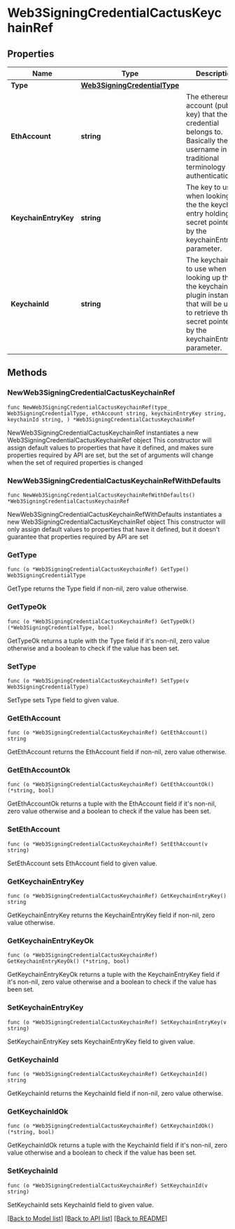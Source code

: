 # Web3SigningCredentialCactusKeychainRef

## Properties

Name | Type | Description | Notes
------------ | ------------- | ------------- | -------------
**Type** | [**Web3SigningCredentialType**](Web3SigningCredentialType.md) |  | 
**EthAccount** | **string** | The ethereum account (public key) that the credential  belongs to. Basically the username in the traditional  terminology of authentication. | 
**KeychainEntryKey** | **string** | The key to use when looking up the the keychain entry holding the secret pointed to by the  keychainEntryKey parameter. | 
**KeychainId** | **string** | The keychain ID to use when looking up the the keychain plugin instance that will be used to retrieve the secret pointed to by the keychainEntryKey parameter. | 

## Methods

### NewWeb3SigningCredentialCactusKeychainRef

`func NewWeb3SigningCredentialCactusKeychainRef(type_ Web3SigningCredentialType, ethAccount string, keychainEntryKey string, keychainId string, ) *Web3SigningCredentialCactusKeychainRef`

NewWeb3SigningCredentialCactusKeychainRef instantiates a new Web3SigningCredentialCactusKeychainRef object
This constructor will assign default values to properties that have it defined,
and makes sure properties required by API are set, but the set of arguments
will change when the set of required properties is changed

### NewWeb3SigningCredentialCactusKeychainRefWithDefaults

`func NewWeb3SigningCredentialCactusKeychainRefWithDefaults() *Web3SigningCredentialCactusKeychainRef`

NewWeb3SigningCredentialCactusKeychainRefWithDefaults instantiates a new Web3SigningCredentialCactusKeychainRef object
This constructor will only assign default values to properties that have it defined,
but it doesn't guarantee that properties required by API are set

### GetType

`func (o *Web3SigningCredentialCactusKeychainRef) GetType() Web3SigningCredentialType`

GetType returns the Type field if non-nil, zero value otherwise.

### GetTypeOk

`func (o *Web3SigningCredentialCactusKeychainRef) GetTypeOk() (*Web3SigningCredentialType, bool)`

GetTypeOk returns a tuple with the Type field if it's non-nil, zero value otherwise
and a boolean to check if the value has been set.

### SetType

`func (o *Web3SigningCredentialCactusKeychainRef) SetType(v Web3SigningCredentialType)`

SetType sets Type field to given value.


### GetEthAccount

`func (o *Web3SigningCredentialCactusKeychainRef) GetEthAccount() string`

GetEthAccount returns the EthAccount field if non-nil, zero value otherwise.

### GetEthAccountOk

`func (o *Web3SigningCredentialCactusKeychainRef) GetEthAccountOk() (*string, bool)`

GetEthAccountOk returns a tuple with the EthAccount field if it's non-nil, zero value otherwise
and a boolean to check if the value has been set.

### SetEthAccount

`func (o *Web3SigningCredentialCactusKeychainRef) SetEthAccount(v string)`

SetEthAccount sets EthAccount field to given value.


### GetKeychainEntryKey

`func (o *Web3SigningCredentialCactusKeychainRef) GetKeychainEntryKey() string`

GetKeychainEntryKey returns the KeychainEntryKey field if non-nil, zero value otherwise.

### GetKeychainEntryKeyOk

`func (o *Web3SigningCredentialCactusKeychainRef) GetKeychainEntryKeyOk() (*string, bool)`

GetKeychainEntryKeyOk returns a tuple with the KeychainEntryKey field if it's non-nil, zero value otherwise
and a boolean to check if the value has been set.

### SetKeychainEntryKey

`func (o *Web3SigningCredentialCactusKeychainRef) SetKeychainEntryKey(v string)`

SetKeychainEntryKey sets KeychainEntryKey field to given value.


### GetKeychainId

`func (o *Web3SigningCredentialCactusKeychainRef) GetKeychainId() string`

GetKeychainId returns the KeychainId field if non-nil, zero value otherwise.

### GetKeychainIdOk

`func (o *Web3SigningCredentialCactusKeychainRef) GetKeychainIdOk() (*string, bool)`

GetKeychainIdOk returns a tuple with the KeychainId field if it's non-nil, zero value otherwise
and a boolean to check if the value has been set.

### SetKeychainId

`func (o *Web3SigningCredentialCactusKeychainRef) SetKeychainId(v string)`

SetKeychainId sets KeychainId field to given value.



[[Back to Model list]](../README.md#documentation-for-models) [[Back to API list]](../README.md#documentation-for-api-endpoints) [[Back to README]](../README.md)


